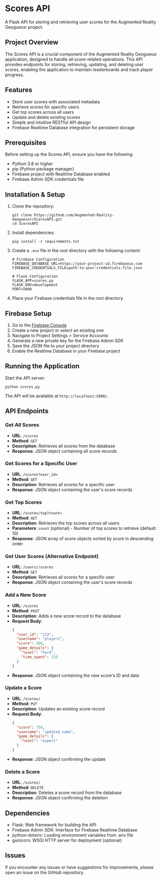 # Scores API

A Flask API for storing and retrieving user scores for the Augmented Reality Geoguessr project.

## Project Overview

The Scores API is a crucial component of the Augmented Reality Geoguessr application, designed to handle all score-related operations. This API provides endpoints for storing, retrieving, updating, and deleting user scores, enabling the application to maintain leaderboards and track player progress.

## Features

- Store user scores with associated metadata
- Retrieve scores for specific users
- Get top scores across all users
- Update and delete existing scores
- Simple and intuitive RESTful API design
- Firebase Realtime Database integration for persistent storage

## Prerequisites

Before setting up the Scores API, ensure you have the following:

- Python 3.8 or higher
- pip (Python package manager)
- Firebase project with Realtime Database enabled
- Firebase Admin SDK credentials file

## Installation & Setup

1. Clone the repository:
   ```
   git clone https://github.com/Augmented-Reality-Geoguessr/ScoresAPI.git
   cd ScoresAPI
   ```

2. Install dependencies:
   ```
   pip install -r requirements.txt
   ```

3. Create a `.env` file in the root directory with the following content:
   ```
   # Firebase Configuration
   FIREBASE_DATABASE_URL=https://your-project-id.firebaseio.com
   FIREBASE_CREDENTIALS_FILE=path-to-your-credentials-file.json

   # Flask Configuration
   FLASK_APP=scores.py
   FLASK_ENV=development
   PORT=5000
   ```

4. Place your Firebase credentials file in the root directory.

## Firebase Setup

1. Go to the [Firebase Console](https://console.firebase.google.com/)
2. Create a new project or select an existing one
3. Navigate to Project Settings > Service Accounts
4. Generate a new private key for the Firebase Admin SDK
5. Save the JSON file to your project directory
6. Enable the Realtime Database in your Firebase project

## Running the Application

Start the API server:
```
python scores.py
```

The API will be available at `http://localhost:5000/`.

## API Endpoints

### Get All Scores
- **URL**: `/scores`
- **Method**: `GET`
- **Description**: Retrieves all scores from the database
- **Response**: JSON object containing all score records

### Get Scores for a Specific User
- **URL**: `/scores?user_id=`
- **Method**: `GET`
- **Description**: Retrieves all scores for a specific user
- **Response**: JSON object containing the user's score records

### Get Top Scores
- **URL**: `/scores/top?count=`
- **Method**: `GET`
- **Description**: Retrieves the top scores across all users
- **Parameters**: `count` (optional) - Number of top scores to retrieve (default: 10)
- **Response**: JSON array of score objects sorted by score in descending order

### Get User Scores (Alternative Endpoint)
- **URL**: `/users//scores`
- **Method**: `GET`
- **Description**: Retrieves all scores for a specific user
- **Response**: JSON object containing the user's score records

### Add a New Score
- **URL**: `/scores`
- **Method**: `POST`
- **Description**: Adds a new score record to the database
- **Request Body**:
  ```json
  {
    "user_id": "123",
    "username": "player1",
    "score": 500,
    "game_details": {
      "level": "hard",
      "time_spent": 120
    }
  }
  ```
- **Response**: JSON object containing the new score's ID and data

### Update a Score
- **URL**: `/scores/`
- **Method**: `PUT`
- **Description**: Updates an existing score record
- **Request Body**:
  ```json
  {
    "score": 750,
    "username": "updated_name",
    "game_details": {
      "level": "expert"
    }
  }
  ```
- **Response**: JSON object confirming the update

### Delete a Score
- **URL**: `/scores/`
- **Method**: `DELETE`
- **Description**: Deletes a score record from the database
- **Response**: JSON object confirming the deletion

## Dependencies

- Flask: Web framework for building the API
- Firebase Admin SDK: Interface for Firebase Realtime Database
- python-dotenv: Loading environment variables from .env file
- gunicorn: WSGI HTTP server for deployment (optional)

## Issues

If you encounter any issues or have suggestions for improvements, please open an issue on the GitHub repository.